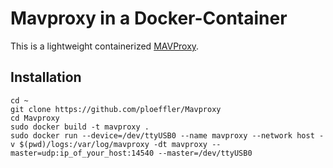# Mavproxy in a Docker-Container

This is a lightweight containerized [MAVProxy](https://ardupilot.org/mavproxy/index.html).

## Installation

```shell
cd ~
git clone https://github.com/ploeffler/Mavproxy
cd Mavproxy
sudo docker build -t mavproxy .
sudo docker run --device=/dev/ttyUSB0 --name mavproxy --network host -v $(pwd)/logs:/var/log/mavproxy -dt mavproxy --master=udp:ip_of_your_host:14540 --master=/dev/ttyUSB0
```
